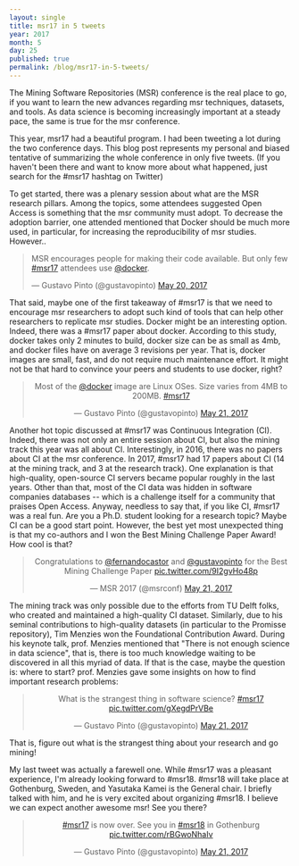 ```yaml
---
layout: single
title: msr17 in 5 tweets
year: 2017
month: 5
day: 25
published: true
permalink: /blog/msr17-in-5-tweets/
---
```


The Mining Software Repositories (MSR) conference is the real place to go, if you want to learn the new advances regarding msr techniques, datasets, and tools. As data science is becoming increasingly important at a steady pace, the same is true for the msr conference.

This year, msr17 had a beautiful program. I had been tweeting a lot during the two conference days. This blog post represents my personal and biased tentative of summarizing the whole conference in only five tweets. (If you haven't been there and want to know more about what happened, just search for the #msr17 hashtag on Twitter)

To get started, there was a plenary session about what are the MSR research pillars. Among the topics, some attendees suggested Open Access is something that the msr community must adopt. To decrease the adoption barrier, one attended mentioned that Docker should be much more used, in particular, for increasing the reproducibility of msr studies. However..

<blockquote class="twitter-tweet"><p lang="en" dir="ltr">MSR encourages people for making their code available. But only few <a href="https://twitter.com/hashtag/msr17?src=hash&amp;ref_src=twsrc%5Etfw">#msr17</a> attendees use <a href="https://twitter.com/Docker?ref_src=twsrc%5Etfw">@docker</a>.</p>&mdash; Gustavo Pinto (@gustavopinto) <a href="https://twitter.com/gustavopinto/status/865921799317585921?ref_src=twsrc%5Etfw">May 20, 2017</a></blockquote> <script async src="https://platform.twitter.com/widgets.js" charset="utf-8"></script> 

That said, maybe one of the first takeaway of #msr17 is that we need to encourage msr researchers to adopt such kind of tools that can help other researchers to replicate msr studies. Docker might be an interesting option. Indeed, there was a #msr17 paper about docker. According to this study, docker takes only 2 minutes to build, docker size can be as small as 4mb, and docker files have on average 3 revisions per year. That is, docker images are small, fast, and do not require much maintenance effort. It might not be that hard to convince your peers and students to use docker, right?

<center>
<blockquote class="twitter-tweet" data-lang="en"><p lang="en" dir="ltr">Most of the <a href="https://twitter.com/Docker">@docker</a> image are Linux OSes. Size varies from 4MB to 200MB. <a href="https://twitter.com/hashtag/msr17?src=hash">#msr17</a></p>&mdash; Gustavo Pinto (@gustavopinto) <a href="https://twitter.com/gustavopinto/status/866301745496018945">May 21, 2017</a></blockquote>
</center>

Another hot topic discussed at #msr17 was Continuous Integration (CI). Indeed, there was not only an entire session about CI, but also the mining track this year was all about CI. Interestingly, in 2016, there was no papers about CI at the msr conference. In 2017, #msr17 had 17 papers about CI (14 at the mining track, and 3 at the research track). One explanation is that high-quality, open-source CI servers became popular roughly in the last years. Other than that, most of the CI data was hidden in software companies databases -- which is a challenge itself for a community that praises Open Access. Anyway, needless to say that, if you like CI, #msr17 was a real fun. Are you a Ph.D. student looking for a research topic? Maybe CI can be a good start point. However, the best yet most unexpected thing is that my co-authors and I won the Best Mining Challenge Paper Award! How cool is that?

<center>
<blockquote class="twitter-tweet" data-lang="en"><p lang="en" dir="ltr">Congratulations to <a href="https://twitter.com/fernandocastor">@fernandocastor</a> and <a href="https://twitter.com/gustavopinto">@gustavopinto</a> for the Best Mining Challenge Paper <a href="https://t.co/9I2gvHo48p">pic.twitter.com/9I2gvHo48p</a></p>&mdash; MSR 2017 (@msrconf) <a href="https://twitter.com/msrconf/status/866378622596247553">May 21, 2017</a></blockquote>
</center>

The mining track was only possible due to the efforts from TU Delft folks, who created and maintained a high-quality CI dataset. Similarly, due to his seminal contributions to high-quality datasets (in particular to the Promisse repository), Tim Menzies won the Foundational Contribution Award. During his keynote talk, prof. Menzies mentioned that "There is not enough science in data science", that is, there is too much knowledge waiting to be discovered in all this myriad of data. If that is the case, maybe the question is: where to start? prof. Menzies gave some insights on how to find important research problems:

<center>
<blockquote class="twitter-tweet" data-lang="en"><p lang="en" dir="ltr">What is the strangest thing in software science? <a href="https://twitter.com/hashtag/msr17?src=hash">#msr17</a> <a href="https://t.co/gXegdPrVBe">pic.twitter.com/gXegdPrVBe</a></p>&mdash; Gustavo Pinto (@gustavopinto) <a href="https://twitter.com/gustavopinto/status/866378094394867714">May 21, 2017</a></blockquote>
</center>

That is, figure out what is the strangest thing about your research and go mining!

My last tweet was actually a farewell one. While #msr17 was a pleasant experience, I'm already looking forward to #msr18. #msr18 will take place at Gothenburg, Sweden, and Yasutaka Kamei is the General chair. I briefly talked with him, and he is very excited about organizing #msr18. I believe we can expect another awesome msr! See you there?

<center>
<blockquote class="twitter-tweet" data-lang="en"><p lang="en" dir="ltr"><a href="https://twitter.com/hashtag/msr17?src=hash">#msr17</a> is now over. See you in <a href="https://twitter.com/hashtag/msr18?src=hash">#msr18</a> in Gothenburg <a href="https://t.co/rBGwoNhaIv">pic.twitter.com/rBGwoNhaIv</a></p>&mdash; Gustavo Pinto (@gustavopinto) <a href="https://twitter.com/gustavopinto/status/866390115182153729">May 21, 2017</a></blockquote>
</center>
